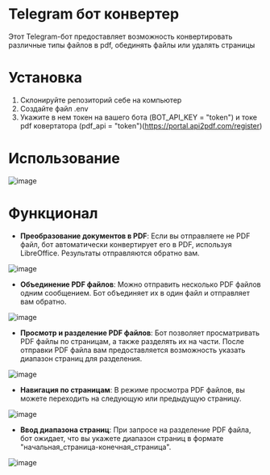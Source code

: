 # Telegram бот конвертер

Этот Telegram-бот предоставляет возможность конвертировать различные типы файлов в pdf, обединять файлы или удалять страницы

# Установка 
1. Склонируйте репозиторий себе на компьютер
2. Создайте файл .env
3. Укажите в нем токен на вашего бота (BOT_API_KEY = "token") и токе pdf ковертатора (pdf_api = "token")(https://portal.api2pdf.com/register)
# Использование
![image](https://github.com/Sergey-Shewnyakow/tg-converter-pdf/assets/55350656/5103e237-df1e-4b2b-b475-8b7e26e88768)

# Функционал 

- **Преобразование документов в PDF**: Если вы отправляете не PDF файл, бот автоматически конвертирует его в PDF, используя LibreOffice. Результаты отправляются обратно вам.

![image](https://github.com/Sergey-Shewnyakow/tg-converter-pdf/assets/55350656/79603900-d646-4a12-a3f7-0c85d959735b)


- **Объединение PDF файлов**: Можно отправить несколько PDF файлов одним сообщением. Бот объединяет их в один файл и отправляет вам обратно.

![image](https://github.com/Sergey-Shewnyakow/tg-converter-pdf/assets/55350656/e5504c0e-fcc9-4375-a3c4-48155fa6c6d0)


- **Просмотр и разделение PDF файлов**: Бот позволяет просматривать PDF файлы по страницам, а также разделять их на части. После отправки PDF файла вам предоставляется возможность указать диапазон страниц для разделения.

![image](https://github.com/Sergey-Shewnyakow/tg-converter-pdf/assets/55350656/32485816-c2dd-4989-af5d-68d5b1e14289)


- **Навигация по страницам**: В режиме просмотра PDF файлов, вы можете переходить на следующую или предыдущую страницу.

![image](https://github.com/Sergey-Shewnyakow/tg-converter-pdf/assets/55350656/48ebdf6a-4199-4464-8272-ddb0d3154e37)


- **Ввод диапазона страниц**: При запросе на разделение PDF файла, бот ожидает, что вы укажете диапазон страниц в формате "начальная_страница-конечная_страница".

![image](https://github.com/Sergey-Shewnyakow/tg-converter-pdf/assets/55350656/b94e15e7-e144-4c6e-bd31-83dbf107f53d)

